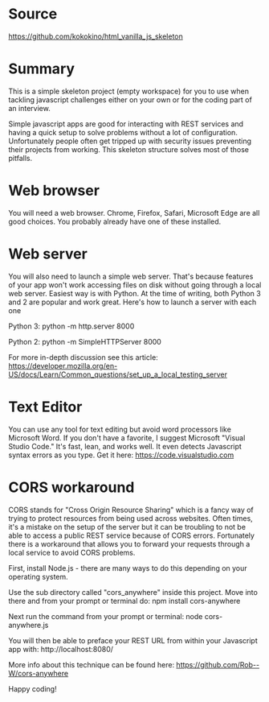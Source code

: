 # Source
https://github.com/kokokino/html_vanilla_js_skeleton

# Summary
This is a simple skeleton project (empty workspace) for you to use when tackling javascript challenges either on your own or for the coding part of an interview. 

Simple javascript apps are good for interacting with REST services and having a quick setup to solve problems without a lot of configuration. Unfortunately people often get tripped up with security issues preventing their projects from working. This skeleton structure solves most of those pitfalls. 

# Web browser
You will need a web browser. Chrome, Firefox, Safari, Microsoft Edge are all good choices. You probably already have one of these installed. 

# Web server
You will also need to launch a simple web server. That's because features of your app won't work accessing files on disk without going through a local web server. Easiest way is with Python. At the time of writing, both Python 3 and 2 are popular and work great. Here's how to launch a server with each one

Python 3:
python -m http.server 8000

Python 2:
python -m SimpleHTTPServer 8000

For more in-depth discussion see this article:
https://developer.mozilla.org/en-US/docs/Learn/Common_questions/set_up_a_local_testing_server

# Text Editor
You can use any tool for text editing but avoid word processors like Microsoft Word. If you don't have a favorite, I suggest Microsoft "Visual Studio Code." It's fast, lean, and works well. It even detects Javascript syntax errors as you type. Get it here: 
https://code.visualstudio.com

# CORS workaround
CORS stands for "Cross Origin Resource Sharing" which is a fancy way of trying to protect resources from being used across websites. Often times, it's a mistake on the setup of the server but it can be troubling to not be able to access a public REST service because of CORS errors. Fortunately there is a workaround that allows you to forward your requests through a local service to avoid CORS problems. 

First, install Node.js - there are many ways to do this depending on your operating system. 

Use the sub directory called "cors_anywhere" inside this project. Move into there and from your prompt or terminal do:
npm install cors-anywhere

Next run the command from your prompt or terminal: 
node cors-anywhere.js

You will then be able to preface your REST URL from within your Javascript app with: http://localhost:8080/

More info about this technique can be found here:
https://github.com/Rob--W/cors-anywhere

Happy coding!